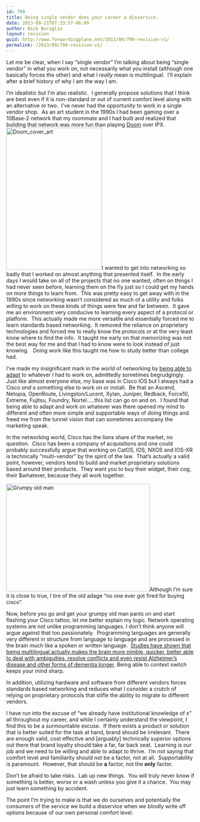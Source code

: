 ```yaml
---
id: 799
title: Being single vendor does your career a disservice.
date: 2013-09-21T07:33:57-06:00
author: Nick Buraglio
layout: revision
guid: http://www.forwardingplane.net/2013/09/790-revision-v1/
permalink: /2013/09/790-revision-v1/
---
```

Let me be clear, when I say &#8220;single vendor&#8221; I&#8217;m talking about being &#8220;single vendor&#8221; in what you work on, not necessarily what you install (although one basically forces the other) and what I _really_ mean is multilingual.  I&#8217;ll explain after a brief history of why I am the way I am.

I&#8217;m idealistic but I&#8217;m also realistic.  I generally propose solutions that I think are best even if it is non-standard or out of current comfort level along with an alternative or two.  I&#8217;ve never had the opportunity to work in a single vendor shop.  As an art student in the 1990s I had been gaming over a 10Base-2 network that my roommate and I had built and realized that building that network was more fun than playing <a href="http://en.wikipedia.org/wiki/Doom_%28video_game%29" target="_blank">Doom</a> over IPX.  [<img class="alignright size-full wp-image-797" alt="Doom_cover_art" src="http://www.forwardingplane.net/wp-content/uploads/2013/09/Doom_cover_art.jpg" width="256" height="380" srcset="http://www.forwardingplane.net/wp-content/uploads/2013/09/Doom_cover_art.jpg 256w, http://www.forwardingplane.net/wp-content/uploads/2013/09/Doom_cover_art-202x300.jpg 202w" sizes="(max-width: 256px) 100vw, 256px" />](http://www.forwardingplane.net/wp-content/uploads/2013/09/Doom_cover_art.jpg)I wanted to get into networking so badly that I worked on almost anything that presented itself.  In the early days I would take on all of the projects that no one wanted, often on things I had never seen before, learning them on the fly just so I could get my hands on more things to learn from.  This was pretty easy to get away with in the 1990s since networking wasn&#8217;t considered as much of a utility and folks willing to work on these kinds of things were few and far between.  It gave me an environment very conducive to learning every aspect of a protocol or platform.  This actually made me more versatile and essentially forced me to learn standards based networking.  It removed the reliance on proprietary technologies and forced me to really know the protocols or at the very least know where to find the info.  It taught me early on that memorizing was not the best way for me and that I had to know were to look instead of just knowing.   Doing work like this taught me how to study better than college had.

I&#8217;ve made my insignificant mark in the world of networking by <a href="http://www.nickburaglio.com/2013/08/24/boba-fett-1981/" target="_blank">being able to adapt</a> to whatever I had to work on, admittedly sometimes begrudgingly.   Just like almost everyone else, my base was in Cisco IOS but I always had a Cisco _and_ a something else to work on or install.  Be that an Ascend, Netopia, OpenRoute, Livingston/Lucent, Xylan, Juniper, Redback, Force10, Extreme, Fujitsu, Foundry, Nortel&#8230;..this list can go on and on.  I found that being able to adapt and work on whatever was there opened my mind to different and often more simple and supportable ways of doing things and freed me from the tunnel vision that can sometimes accompany the marketing speak.

In the networking world, Cisco has the lions share of the market, no question.  Cisco has been a company of acquisitions and one could probably successfully argue that working on CatOS, IOS, NXOS and IOS-XR is technically &#8220;multi-vendor&#8221; by the spirit of the law.  That&#8217;s actually a valid point, however, vendors tend to build and market proprietary solutions based around their products.  They want you to buy their widget, their cog, their $whatever, because they all work together.

[<img class="alignleft size-full wp-image-791" alt="Grumpy old man" src="http://www.forwardingplane.net/wp-content/uploads/2013/09/Grumpy-old-man.jpg" width="384" height="288" srcset="http://www.forwardingplane.net/wp-content/uploads/2013/09/Grumpy-old-man.jpg 384w, http://www.forwardingplane.net/wp-content/uploads/2013/09/Grumpy-old-man-300x225.jpg 300w" sizes="(max-width: 384px) 100vw, 384px" />](http://www.forwardingplane.net/wp-content/uploads/2013/09/Grumpy-old-man.jpg)Although I&#8217;m sure it is close to true, I tire of the old adage &#8220;no one ever got fired for buying cisco&#8221;.

Now, before you go and get your grumpy old man pants on and start flashing your Cisco tattoo, let me better explain my logic. Network operating systems are not unlike programming languages. I don&#8217;t think anyone will argue against that too passionately.  Programming languages are generally very different in structure from language to language and are processed in the brain much like a spoken or written language.  <a href="http://science.time.com/2013/07/18/how-the-brain-benefits-from-being-bilingual/" target="_blank">Studies have shown that being multilingual actually makes the brain more nimble, quicker, better able to deal with ambiguities, resolve conflicts and even resist Alzheimer’s disease and other forms of dementia longer</a>. Being able to context switch keeps your mind sharp.

In addition, utilizing hardware and software from different vendors forces standards based networking and reduces what I consider a crutch of relying on proprietary protocols that stifle the ability to migrate to different vendors.

I have run into the excuse of &#8220;we already have institutional knowledge of x&#8221; all throughout my career, and while I certainly understand the viewpoint, I find this to be a surmountable excuse.  If there exists a product or solution that is better suited for the task at hand, brand should be irrelevant.  There are enough valid, cost effective and [arguably] technically superior options out there that brand loyalty should take a far, far back seat.  Learning is our job and we need to be willing and able to adapt to thrive.  I&#8217;m not saying that comfort level and familiarity should not be a factor, not at all.  Supportability is paramount.  However, that should be **a** factor, not the **only** factor.

Don&#8217;t be afraid to take risks.  Lab up new things.  You will truly never know if something is better, worse or a wash unless you give it a chance.  You may just learn something by accident.

The point I&#8217;m trying to make is that we do ourselves and potentially the consumers of the service we build a disservice when we blindly write off options because of our own personal comfort level.

&nbsp;

&nbsp;